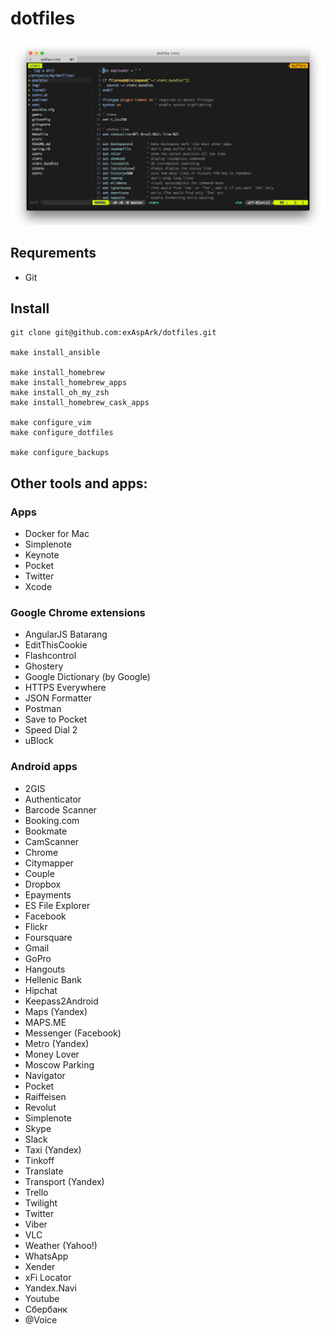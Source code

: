 # dotfiles

![Screenshot](./img/screenshot.png)

## Requrements

* Git

## Install

```
git clone git@github.com:exAspArk/dotfiles.git

make install_ansible

make install_homebrew
make install_homebrew_apps
make install_oh_my_zsh
make install_homebrew_cask_apps

make configure_vim
make configure_dotfiles

make configure_backups
```

## Other tools and apps:

### Apps

* Docker for Mac
* Simplenote
* Keynote
* Pocket
* Twitter
* Xcode

### Google Chrome extensions

* AngularJS Batarang
* EditThisCookie
* Flashcontrol
* Ghostery
* Google Dictionary (by Google)
* HTTPS Everywhere
* JSON Formatter
* Postman
* Save to Pocket
* Speed Dial 2
* uBlock

### Android apps

* 2GIS
* Authenticator
* Barcode Scanner
* Booking.com
* Bookmate
* CamScanner
* Chrome
* Citymapper
* Couple
* Dropbox
* Epayments
* ES File Explorer
* Facebook
* Flickr
* Foursquare
* Gmail
* GoPro
* Hangouts
* Hellenic Bank
* Hipchat
* Keepass2Android
* Maps (Yandex)
* MAPS.ME
* Messenger (Facebook)
* Metro (Yandex)
* Money Lover
* Moscow Parking
* Navigator
* Pocket
* Raiffeisen
* Revolut
* Simplenote
* Skype
* Slack
* Taxi (Yandex)
* Tinkoff
* Translate
* Transport (Yandex)
* Trello
* Twilight
* Twitter
* Viber
* VLC
* Weather (Yahoo!)
* WhatsApp
* Xender
* xFi Locator
* Yandex.Navi
* Youtube
* Сбербанк
* @Voice

